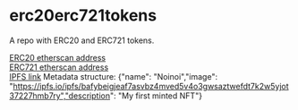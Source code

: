 # erc20erc721tokens
A repo with ERC20 and ERC721 tokens.

[ERC20 etherscan address](https://rinkeby.etherscan.io/address/0xffe513f488812aec485c94c44472423d90d5f8ac#code)  
[ERC721 etherscan address](https://rinkeby.etherscan.io/address/0x954f23128829a26d89e52b2792ea8c9821928585#code)  
[IPFS link](https://ipfs.io/ipfs/bafkreifgm5pg3p44natvlclt422pqmryauuq6ditjlngrxswd5gemtkclq)
Metadata structure: {"name": "Noinoi","image": "https://ipfs.io/ipfs/bafybeigjeaf7asvbz4mved5v4o3gwsaztwefdt7k2w5yjot37227hmb7ry","description": "My first minted NFT"}
